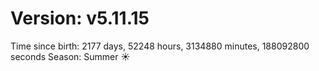 # Version: v5.11.15
Time since birth: 2177 days, 52248 hours, 3134880 minutes, 188092800 seconds
Season: Summer ☀️
